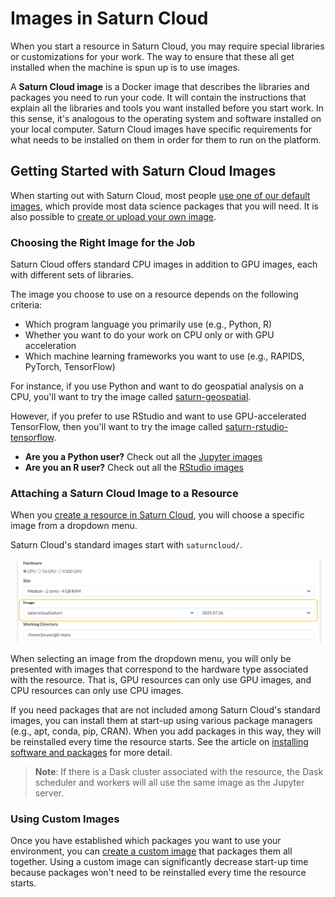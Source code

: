 # Images in Saturn Cloud

When you start a resource in Saturn Cloud, you may require special libraries or customizations for your work. The way to ensure that these all get installed when the machine is spun up is to use images.

A **Saturn Cloud image** is a Docker image that describes the libraries and packages you need to run your code. It will contain the instructions that explain all the libraries and tools you want installed before you start work. In this sense, it's analogous to the operating system and software installed on your local computer.  Saturn Cloud images have specific requirements for what needs to be installed on them in order for them to run on the platform.

## Getting Started with Saturn Cloud Images

When starting out with Saturn Cloud, most people [use one of our default images](<docs/Using Saturn Cloud/manage images/saturn-default-images/jupyter-images/saturn-tensorflow.md>), which provide most data science packages that you will need. It is also possible to [create or upload your own image](<docs/Using Saturn Cloud/manage images/build-images/import-images.md>).

### Choosing the Right Image for the Job
Saturn Cloud offers standard CPU images in addition to GPU images, each with different sets of libraries.

The image you choose to use on a resource depends on the following criteria:
* Which program language you primarily use (e.g., Python, R)
* Whether you want to do your work on CPU only or with GPU acceleration
* Which machine learning frameworks you want to use (e.g., RAPIDS, PyTorch, TensorFlow)

For instance, if you use Python and want to do geospatial analysis on a CPU, you'll want to try the image called [saturn-geospatial](https://github.com/saturncloud/images/tree/main/saturn-geospatial).

However, if you prefer to use RStudio and want to use GPU-accelerated TensorFlow, then you'll want to try the image called [saturn-rstudio-tensorflow](https://github.com/saturncloud/images/tree/main/saturn-rstudio-tensorflow).

* **Are you a Python user?** Check out all the [Jupyter images](<docs/Using Saturn Cloud/manage images/saturn-default-images/jupyter-images/saturn-tensorflow.md>)
* **Are you an R user?** Check out all the [RStudio images](<docs/Using Saturn Cloud/manage images/saturn-default-images/rstudio-images/saturn-rstudio.md>)

### Attaching a Saturn Cloud Image to a Resource

When you [create a resource in Saturn Cloud](<docs/Using Saturn Cloud/cloning-resources.md>), you will choose a specific image from a dropdown menu.

Saturn Cloud's standard images start with `saturncloud/`.

![Image selector for new resource](/images/docs/new-resource-image-selector.jpg "doc-image")

When selecting an image from the dropdown menu, you will only be presented with images that correspond to the hardware type associated with the resource. That is, GPU resources can only use GPU images, and CPU resources can only use CPU images.

If you need packages that are not included among Saturn Cloud's standard images, you can install them at start-up using various package managers (e.g., apt, conda, pip, CRAN). When you add packages in this way, they will be reinstalled every time the resource starts. See the article on [installing software and packages](<docs/Using Saturn Cloud/install-packages.md>) for more detail.

> **Note**: If there is a Dask cluster associated with the resource, the Dask scheduler and workers will all use the same image as the Jupyter server.

### Using Custom Images
Once you have established which packages you want to use your environment, you can [create a custom image](<docs/Using Saturn Cloud/manage images/build-images/import-images.md>) that packages them all together. Using a custom image can significantly decrease start-up time because packages won't need to be reinstalled every time the resource starts. 